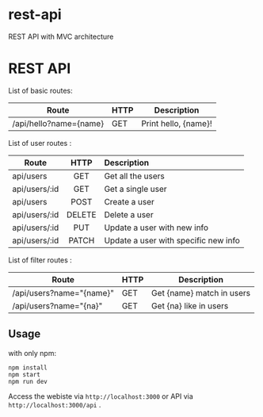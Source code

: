 # rest-api
REST API with MVC architecture
# REST API
List of basic routes:

|Route                 | HTTP     | Description          |
|----------------------| ---------| ---------------------|
|/api/hello?name={name}| GET      | Print hello, {name}! |

List of user routes :

|Route               | HTTP     | Description                         |
|--------------------|:--------:|:------------------------------------|
|api/users           | GET      | Get all the users                   |
|api/users/:id       | GET      | Get a single user                   |
|api/users           | POST     | Create a user                       |
|api/users/:id       | DELETE   | Delete a user                       |
|api/users/:id       | PUT      | Update a user with new info         |
|api/users/:id       | PATCH    | Update a user with specific new info|

List of filter routes :

|Route                   | HTTP     | Description               |
|------------------------| ---------| --------------------------|
|/api/users?name="{name}"| GET      | Get {name} match in users |
|/api/users?name="{na}"  | GET      | Get {na} like in users    |

## Usage
with only npm:

```
npm install
npm start
npm run dev
```

Access the webiste via `http://localhost:3000` or API via `http://localhost:3000/api` .
